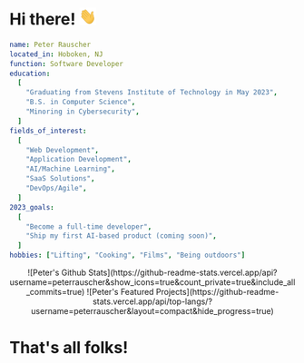 # Hi there! <img src="https://raw.githubusercontent.com/peterrauscher/peterrauscher/master/wave.gif" width="30px" height="30px" />

```yaml
name: Peter Rauscher
located_in: Hoboken, NJ
function: Software Developer
education:
  [
    "Graduating from Stevens Institute of Technology in May 2023",
    "B.S. in Computer Science",
    "Minoring in Cybersecurity",
  ]
fields_of_interest:
  [
    "Web Development",
    "Application Development",
    "AI/Machine Learning",
    "SaaS Solutions",
    "DevOps/Agile",
  ]
2023_goals:
  [
    "Become a full-time developer",
    "Ship my first AI-based product (coming soon)",
  ]
hobbies: ["Lifting", "Cooking", "Films", "Being outdoors"]
```

<div align="center">
    ![Peter's Github Stats](https://github-readme-stats.vercel.app/api?username=peterrauscher&show_icons=true&count_private=true&include_all_commits=true)
    ![Peter's Featured Projects](https://github-readme-stats.vercel.app/api/top-langs/?username=peterrauscher&layout=compact&hide_progress=true)
</div>

# That's all folks!

